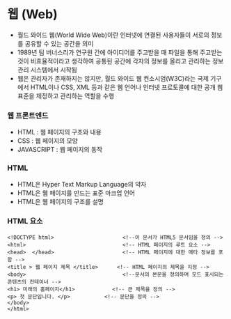 # 웹 (Web)
* 월드 와이드 웹(World Wide Web)이란 인터넷에 연결된 사용자들이 서로의 정보를 공유할 수 있는 공간을 의미
* 1989년 팀 버너스리가 연구원 간에 아이디어를 주고받을 때 파일을 통해 주고받는 것이 비효율적이라고 생각하여 공통된 공간에 각자의 정보를 올리고 관리하는 정보 관리 시스템에서 시작됨
* 웹은 관리자가 존재하지는 않지만, 월드 와이드 웹 컨소시엄(W3C)라는 국제 기구에서 HTML이나 CSS, XML 등과 같은 웹 언어나 인터넷 프로토콜에 대한 공개 웹 표준을 제정하고 관리하는 역할을 수행

### 웹 프론트엔드 
* HTML : 웹 페이지의 구조와 내용
* CSS  : 웹 페이지의 모양
* JAVASCRIPT : 웹 페이지의 동작

### HTML
* HTML은 Hyper Text Markup Language의 약자
* HTML은 웹 페이지를 만드는 표준 마크업 언어
* HTML은 웹 페이지의 구조를 설명

### HTML 요소

    <!DOCTYPE html>                      <!--이 문서가 HTML5 문서임을 정의 -->
    <html>                               <!-- HTML 페이지의 루트 요소 -->
    <head>  </head>                      <!-- HTML 페이지에 대한 메타 정보를 포함 -->
    <title > 웹 페이지 제목 </title>      <!-- HTML 페이지의 제목을 지정 -->
    <body>                               <!--문서의 본문을 정의하며 모드 표시되는 콘텐츠의 컨테이너 -->
    <h1> 미래의 홈페이지</h1>            <!-- 큰 제목을 정의 -->
    <p> 첫 문단입니다. </p>           <!-- 문단을 정의 -->
    </body>
    </html>



  

